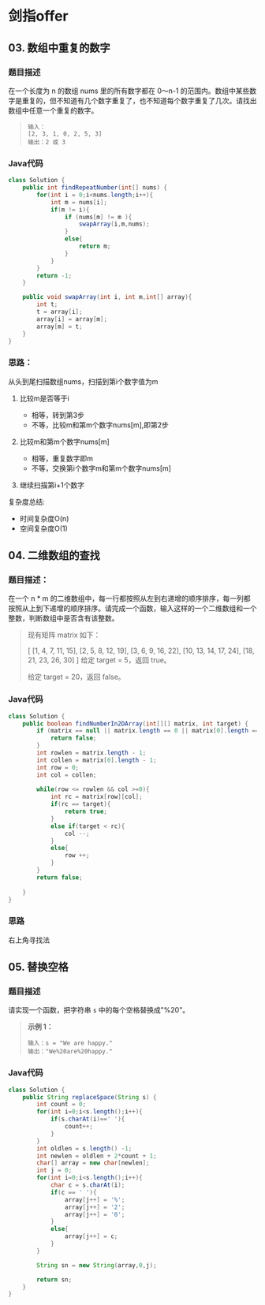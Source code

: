 # 剑指offer

## 03. 数组中重复的数字

### 题目描述

在一个长度为 n 的数组 nums 里的所有数字都在 0～n-1 的范围内。数组中某些数字是重复的，但不知道有几个数字重复了，也不知道每个数字重复了几次。请找出数组中任意一个重复的数字。

> ```
> 输入：
> [2, 3, 1, 0, 2, 5, 3]
> 输出：2 或 3 
> ```


### Java代码
```java
class Solution {
    public int findRepeatNumber(int[] nums) {
        for(int i = 0;i<nums.length;i++){
            int m = nums[i];
            if(m != i){
                if (nums[m] != m ){
                    swapArray(i,m,nums);
                }
                else{
                    return m;
                }
            }
        }
        return -1;
    }

    public void swapArray(int i, int m,int[] array){
        int t;
        t = array[i];
        array[i] = array[m];
        array[m] = t;
    }
}
```

### 思路：

从头到尾扫描数组nums，扫描到第i个数字值为m

1. 比较m是否等于i

   - 相等，转到第3步
   - 不等，比较m和第m个数字nums[m],即第2步

2. 比较m和第m个数字nums[m]

   - 相等，重复数字即m
   - 不等，交换第i个数字m和第m个数字nums[m]

3. 继续扫描第i+1个数字

复杂度总结:

- 时间复杂度O(n)
- 空间复杂度O(1)



## 04. 二维数组的查找

### 题目描述：

在一个 n * m 的二维数组中，每一行都按照从左到右递增的顺序排序，每一列都按照从上到下递增的顺序排序。请完成一个函数，输入这样的一个二维数组和一个整数，判断数组中是否含有该整数。

> 现有矩阵 matrix 如下：
>
> [
>   [1,   4,  7, 11, 15],
>   [2,   5,  8, 12, 19],
>   [3,   6,  9, 16, 22],
>   [10, 13, 14, 17, 24],
>   [18, 21, 23, 26, 30]
> ]
> 给定 target = 5，返回 true。
>
> 给定 target = 20，返回 false。
>

### Java代码

```java
class Solution {
    public boolean findNumberIn2DArray(int[][] matrix, int target) {
   		if (matrix == null || matrix.length == 0 || matrix[0].length == 0) {
            return false;
        }
        int rowlen = matrix.length - 1;
        int collen = matrix[0].length - 1;
        int row = 0;
        int col = collen;
        
        while(row <= rowlen && col >=0){
            int rc = matrix[row][col];
            if(rc == target){
                return true;
            }
            else if(target < rc){
                col --;
            }
            else{
                row ++;
            }
        }
        return false;
   
    }
}
```

### 思路

右上角寻找法



## 05. 替换空格

### 题目描述

请实现一个函数，把字符串 `s` 中的每个空格替换成"%20"。

> **示例 1：**
>
> ```
> 输入：s = "We are happy."
> 输出："We%20are%20happy."
> ```

### Java代码

```java
class Solution {
    public String replaceSpace(String s) {
        int count = 0;
        for(int i=0;i<s.length();i++){
            if(s.charAt(i)==' '){
                count++;
            }
        }
        int oldlen = s.length() -1;
        int newlen = oldlen + 2*count + 1;
        char[] array = new char[newlen];
        int j = 0;
        for(int i=0;i<s.length();i++){
            char c = s.charAt(i);
            if(c == ' '){
                array[j++] = '%';
                array[j++] = '2';
                array[j++] = '0';
            }
            else{
                array[j++] = c;
            }
        }

        String sn = new String(array,0,j);

        return sn;
    }
}
```

